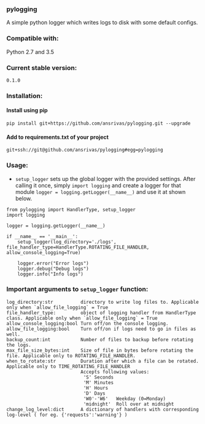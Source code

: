 ### pylogging

A simple python logger which writes logs to disk with some default configs.

### Compatible with:
Python 2.7 and 3.5

### Current stable version:
    0.1.0

### Installation:

#### Install using pip
```
pip install git+https://github.com/ansrivas/pylogging.git --upgrade
```

#### Add to requirements.txt of your project
```
git+ssh://git@github.com/ansrivas/pylogging#egg=pylogging
```


### Usage:

* `setup_logger` sets up the global logger with the provided settings. After calling it once, simply `import logging` and create a logger for that
   module `logger = logging.getLogger(__name__)` and use it at shown below.

```
from pylogging import HandlerType, setup_logger
import logging

logger = logging.getLogger(__name__)

if __name__ == '__main__':
    setup_logger(log_directory='./logs', file_handler_type=HandlerType.ROTATING_FILE_HANDLER, allow_console_logging=True)

    logger.error("Error logs")
    logger.debug("Debug logs")
    logger.info("Info logs")
```

### Important arguments to `setup_logger` function:

```
log_directory:str          directory to write log files to. Applicable only when `allow_file_logging` = True
file_handler_type:         object of logging handler from HandlerType class. Applicable only when `allow_file_logging` = True
allow_console_logging:bool Turn off/on the console logging.
allow_file_logging:bool    Turn off/on if logs need to go in files as well.
backup_count:int           Number of files to backup before rotating the logs.
max_file_size_bytes:int    Size of file in bytes before rotating the file. Applicable only to ROTATING_FILE_HANDLER.
when_to_rotate:str         Duration after which a file can be rotated. Applicable only to TIME_ROTATING_FILE_HANDLER
                           Accepts following values:
                            'S'	Seconds
                            'M'	Minutes
                            'H'	Hours
                            'D'	Days
                            'W0'-'W6'	Weekday (0=Monday)
                            'midnight'	Roll over at midnight
change_log_level:dict      A dictionary of handlers with corresponding log-level ( for eg. {'requests':'warning'} )
```
